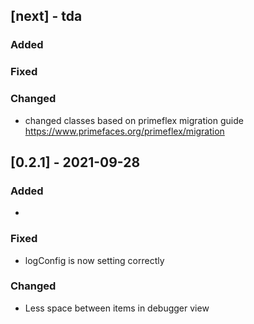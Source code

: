 ## [next] - tda
### Added

### Fixed

### Changed
 - changed classes based on primeflex migration guide https://www.primefaces.org/primeflex/migration
## [0.2.1] - 2021-09-28
### Added
- 

### Fixed
- logConfig is now setting correctly

### Changed
- Less space between items in debugger view
